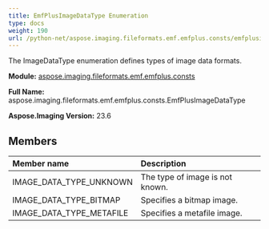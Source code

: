 ```yaml
---
title: EmfPlusImageDataType Enumeration
type: docs
weight: 190
url: /python-net/aspose.imaging.fileformats.emf.emfplus.consts/emfplusimagedatatype/
---
```


The ImageDataType enumeration defines types of image data formats.

**Module:** [aspose.imaging.fileformats.emf.emfplus.consts](/imaging/python-net/aspose.imaging.fileformats.emf.emfplus.consts/)

**Full Name:** aspose.imaging.fileformats.emf.emfplus.consts.EmfPlusImageDataType

**Aspose.Imaging Version:** 23.6

## **Members**
| **Member name** | **Description** |
| :- | :- |
| IMAGE_DATA_TYPE_UNKNOWN | The type of image is not known. |
| IMAGE_DATA_TYPE_BITMAP | Specifies a bitmap image. |
| IMAGE_DATA_TYPE_METAFILE | Specifies a metafile image. |
